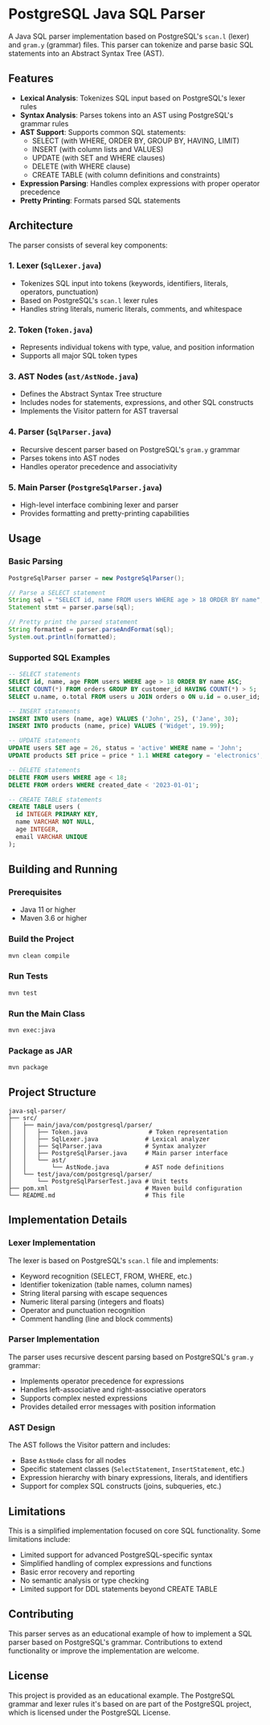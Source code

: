 # PostgreSQL Java SQL Parser

A Java SQL parser implementation based on PostgreSQL's `scan.l` (lexer) and `gram.y` (grammar) files. This parser can tokenize and parse basic SQL statements into an Abstract Syntax Tree (AST).

## Features

- **Lexical Analysis**: Tokenizes SQL input based on PostgreSQL's lexer rules
- **Syntax Analysis**: Parses tokens into an AST using PostgreSQL's grammar rules
- **AST Support**: Supports common SQL statements:
  - SELECT (with WHERE, ORDER BY, GROUP BY, HAVING, LIMIT)
  - INSERT (with column lists and VALUES)
  - UPDATE (with SET and WHERE clauses)
  - DELETE (with WHERE clause)
  - CREATE TABLE (with column definitions and constraints)
- **Expression Parsing**: Handles complex expressions with proper operator precedence
- **Pretty Printing**: Formats parsed SQL statements

## Architecture

The parser consists of several key components:

### 1. Lexer (`SqlLexer.java`)
- Tokenizes SQL input into tokens (keywords, identifiers, literals, operators, punctuation)
- Based on PostgreSQL's `scan.l` lexer rules
- Handles string literals, numeric literals, comments, and whitespace

### 2. Token (`Token.java`)
- Represents individual tokens with type, value, and position information
- Supports all major SQL token types

### 3. AST Nodes (`ast/AstNode.java`)
- Defines the Abstract Syntax Tree structure
- Includes nodes for statements, expressions, and other SQL constructs
- Implements the Visitor pattern for AST traversal

### 4. Parser (`SqlParser.java`)
- Recursive descent parser based on PostgreSQL's `gram.y` grammar
- Parses tokens into AST nodes
- Handles operator precedence and associativity

### 5. Main Parser (`PostgreSqlParser.java`)
- High-level interface combining lexer and parser
- Provides formatting and pretty-printing capabilities

## Usage

### Basic Parsing

```java
PostgreSqlParser parser = new PostgreSqlParser();

// Parse a SELECT statement
String sql = "SELECT id, name FROM users WHERE age > 18 ORDER BY name";
Statement stmt = parser.parse(sql);

// Pretty print the parsed statement
String formatted = parser.parseAndFormat(sql);
System.out.println(formatted);
```

### Supported SQL Examples

```sql
-- SELECT statements
SELECT id, name, age FROM users WHERE age > 18 ORDER BY name ASC;
SELECT COUNT(*) FROM orders GROUP BY customer_id HAVING COUNT(*) > 5;
SELECT u.name, o.total FROM users u JOIN orders o ON u.id = o.user_id;

-- INSERT statements
INSERT INTO users (name, age) VALUES ('John', 25), ('Jane', 30);
INSERT INTO products (name, price) VALUES ('Widget', 19.99);

-- UPDATE statements
UPDATE users SET age = 26, status = 'active' WHERE name = 'John';
UPDATE products SET price = price * 1.1 WHERE category = 'electronics';

-- DELETE statements
DELETE FROM users WHERE age < 18;
DELETE FROM orders WHERE created_date < '2023-01-01';

-- CREATE TABLE statements
CREATE TABLE users (
  id INTEGER PRIMARY KEY,
  name VARCHAR NOT NULL,
  age INTEGER,
  email VARCHAR UNIQUE
);
```

## Building and Running

### Prerequisites
- Java 11 or higher
- Maven 3.6 or higher

### Build the Project
```bash
mvn clean compile
```

### Run Tests
```bash
mvn test
```

### Run the Main Class
```bash
mvn exec:java
```

### Package as JAR
```bash
mvn package
```

## Project Structure

```
java-sql-parser/
├── src/
│   ├── main/java/com/postgresql/parser/
│   │   ├── Token.java                 # Token representation
│   │   ├── SqlLexer.java             # Lexical analyzer
│   │   ├── SqlParser.java            # Syntax analyzer
│   │   ├── PostgreSqlParser.java     # Main parser interface
│   │   └── ast/
│   │       └── AstNode.java          # AST node definitions
│   └── test/java/com/postgresql/parser/
│       └── PostgreSqlParserTest.java # Unit tests
├── pom.xml                           # Maven build configuration
└── README.md                         # This file
```

## Implementation Details

### Lexer Implementation
The lexer is based on PostgreSQL's `scan.l` file and implements:
- Keyword recognition (SELECT, FROM, WHERE, etc.)
- Identifier tokenization (table names, column names)
- String literal parsing with escape sequences
- Numeric literal parsing (integers and floats)
- Operator and punctuation recognition
- Comment handling (line and block comments)

### Parser Implementation
The parser uses recursive descent parsing based on PostgreSQL's `gram.y` grammar:
- Implements operator precedence for expressions
- Handles left-associative and right-associative operators
- Supports complex nested expressions
- Provides detailed error messages with position information

### AST Design
The AST follows the Visitor pattern and includes:
- Base `AstNode` class for all nodes
- Specific statement classes (`SelectStatement`, `InsertStatement`, etc.)
- Expression hierarchy with binary expressions, literals, and identifiers
- Support for complex SQL constructs (joins, subqueries, etc.)

## Limitations

This is a simplified implementation focused on core SQL functionality. Some limitations include:

- Limited support for advanced PostgreSQL-specific syntax
- Simplified handling of complex expressions and functions
- Basic error recovery and reporting
- No semantic analysis or type checking
- Limited support for DDL statements beyond CREATE TABLE

## Contributing

This parser serves as an educational example of how to implement a SQL parser based on PostgreSQL's grammar. Contributions to extend functionality or improve the implementation are welcome.

## License

This project is provided as an educational example. The PostgreSQL grammar and lexer rules it's based on are part of the PostgreSQL project, which is licensed under the PostgreSQL License.
